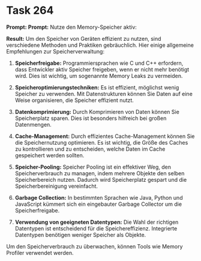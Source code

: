 # Task 264

**Prompt:** **Prompt:** Nutze den Memory-Speicher aktiv:

**Result:**
Um den Speicher von Geräten effizient zu nutzen, sind verschiedene Methoden und Praktiken gebräuchlich. Hier einige allgemeine Empfehlungen zur Speicherverwaltung:

1. **Speicherfreigabe:** Programmiersprachen wie C und C++ erfordern, dass Entwickler aktiv Speicher freigeben, wenn er nicht mehr benötigt wird. Dies ist wichtig, um sogenannte Memory Leaks zu vermeiden.

2. **Speicheroptimierungstechniken:** Es ist effizient, möglichst wenig Speicher zu verwenden. Mit Datenstrukturen können Sie Daten auf eine Weise organisieren, die Speicher effizient nutzt.

3. **Datenkomprimierung:** Durch Komprimieren von Daten können Sie Speicherplatz sparen. Dies ist besonders hilfreich bei großen Datenmengen.

4. **Cache-Management:** Durch effizientes Cache-Management können Sie die Speichernutzung optimieren. Es ist wichtig, die Größe des Caches zu kontrollieren und zu entscheiden, welche Daten im Cache gespeichert werden sollten.

5. **Speicher-Pooling:** Speicher Pooling ist ein effektiver Weg, den Speicherverbrauch zu managen, indem mehrere Objekte den selben Speicherbereich nutzen. Dadurch wird Speicherplatz gespart und die Speicherbereinigung vereinfacht.

6. **Garbage Collection:** In bestimmten Sprachen wie Java, Python und JavaScript kümmert sich ein eingebauter Garbage Collector um die Speicherfreigabe.

7. **Verwendung von geeigneten Datentypen:** Die Wahl der richtigen Datentypen ist entscheidend für die Speichereffizienz. Integrierte Datentypen benötigen weniger Speicher als Objekte.

Um den Speicherverbrauch zu überwachen, können Tools wie Memory Profiler verwendet werden.
